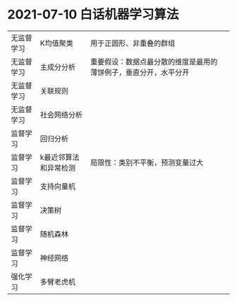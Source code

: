 # 2021-07-10 白话机器学习算法







|            |                       |                                                              |      |
| ---------- | --------------------- | ------------------------------------------------------------ | ---- |
| 无监督学习 | K均值聚类             | 用于正圆形、非重叠的群组                                     |      |
| 无监督学习 | 主成分分析            | 重要假设：数据点最分散的维度是最用的 薄饼例子，垂直分开，水平分开 |      |
| 无监督学习 | 关联规则              |                                                              |      |
| 无监督学习 | 社会网络分析          |                                                              |      |
| 监督学习   | 回归分析              |                                                              |      |
| 监督学习   | k最近邻算法和异常检测 | 局限性：类别不平衡，预测变量过大                             |      |
| 监督学习   | 支持向量机            |                                                              |      |
| 监督学习   | 决策树                |                                                              |      |
| 监督学习   | 随机森林              |                                                              |      |
| 监督学习   | 神经网络              |                                                              |      |
| 强化学习   | 多臂老虎机            |                                                              |      |

